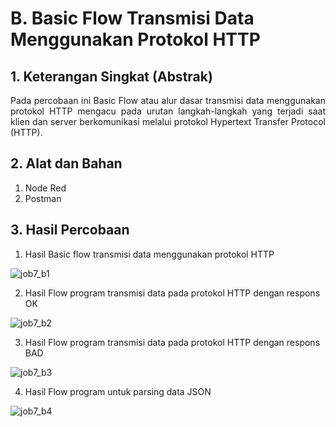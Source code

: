 # B. Basic Flow Transmisi Data Menggunakan Protokol HTTP 

## 1. Keterangan Singkat (Abstrak)
<p align="justify">Pada percobaan ini Basic Flow atau alur dasar transmisi data menggunakan protokol HTTP mengacu pada urutan langkah-langkah yang terjadi saat klien dan server berkomunikasi melalui protokol Hypertext Transfer Protocol (HTTP). 

## 2. Alat dan Bahan
1. Node Red
2. Postman
   
## 3. Hasil Percobaan

1. Hasil Basic flow transmisi data menggunakan protokol HTTP

![job7_b1](https://github.com/milham08330/Embedded-System/assets/42812745/2bfaa7af-08c1-45c4-8bd3-87d0d08fb2da)

2. Hasil Flow program transmisi data pada protokol HTTP dengan respons OK

![job7_b2](https://github.com/milham08330/Embedded-System/assets/42812745/93acc97c-0c5c-4ba5-959d-67e97140a4b5)

3. Hasil Flow program transmisi data pada protokol HTTP dengan respons BAD

![job7_b3](https://github.com/milham08330/Embedded-System/assets/42812745/8db8a0d7-65cb-42f4-aa9b-075cb31643c4)

4. Hasil Flow program untuk parsing data JSON

![job7_b4](https://github.com/milham08330/Embedded-System/assets/42812745/bb2a6f67-dc38-4af1-b062-3f08a8bc22c8)
